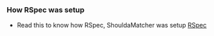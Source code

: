### How RSpec was setup

- Read this to know how RSpec, ShouldaMatcher was setup [RSpec](https://hixonrails.com/ruby-on-rails-tutorials/ruby-on-rails-testing-rspec-configuration/)